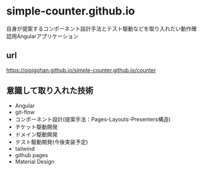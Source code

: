 # simple-counter.github.io
自身が提案するコンポーネント設計手法とテスト駆動などを取り入れたい動作確認用Angularアプリケーション

## url

https://oioigohan.github.io/simple-counter.github.io/counter

## 意識して取り入れた技術

- Angular
- git-flow
- コンポーネント設計(提案手法：Pages-Layouts-Presenters構造)
- チケット駆動開発
- ドメイン駆動開発
- テスト駆動開発(今後実装予定)
- tailwind
- github pages
- Material Design
